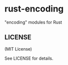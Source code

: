 rust-encoding
=============

"encoding" modules for Rust

LICENSE
-------

(MIT License)

See LICENSE for details.
